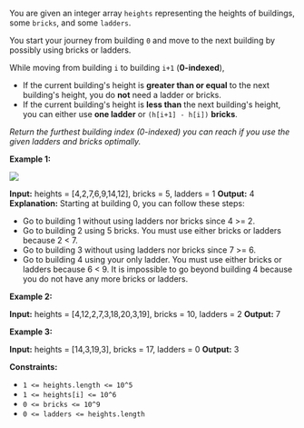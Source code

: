 
You are given an integer array  `heights`  representing the heights of buildings, some  `bricks`, and some  `ladders`.

You start your journey from building  `0`  and move to the next building by possibly using bricks or ladders.

While moving from building  `i`  to building  `i+1`  (**0-indexed**),

-   If the current building's height is  **greater than or equal**  to the next building's height, you do  **not**  need a ladder or bricks.
-   If the current building's height is  **less than**  the next building's height, you can either use  **one ladder**  or  `(h[i+1] - h[i])`  **bricks**.

_Return the furthest building index (0-indexed) you can reach if you use the given ladders and bricks optimally._

**Example 1:**

![](https://assets.leetcode.com/uploads/2020/10/27/q4.gif)

**Input:** heights = [4,2,7,6,9,14,12], bricks = 5, ladders = 1
**Output:** 4
**Explanation:** Starting at building 0, you can follow these steps:
- Go to building 1 without using ladders nor bricks since 4 >= 2.
- Go to building 2 using 5 bricks. You must use either bricks or ladders because 2 < 7.
- Go to building 3 without using ladders nor bricks since 7 >= 6.
- Go to building 4 using your only ladder. You must use either bricks or ladders because 6 < 9.
  It is impossible to go beyond building 4 because you do not have any more bricks or ladders.

**Example 2:**

**Input:** heights = [4,12,2,7,3,18,20,3,19], bricks = 10, ladders = 2
**Output:** 7

**Example 3:**

**Input:** heights = [14,3,19,3], bricks = 17, ladders = 0
**Output:** 3

**Constraints:**

-   `1 <= heights.length <= 10^5`
-   `1 <= heights[i] <= 10^6`
-   `0 <= bricks <= 10^9`
-   `0 <= ladders <= heights.length`